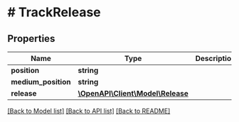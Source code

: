 # # TrackRelease

## Properties

Name | Type | Description | Notes
------------ | ------------- | ------------- | -------------
**position** | **string** |  | [optional] 
**medium_position** | **string** |  | [optional] 
**release** | [**\OpenAPI\Client\Model\Release**](Release.md) |  | 

[[Back to Model list]](../../README.md#documentation-for-models) [[Back to API list]](../../README.md#documentation-for-api-endpoints) [[Back to README]](../../README.md)


